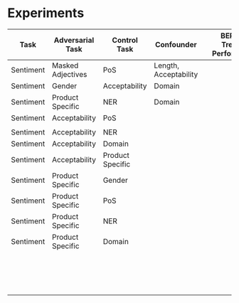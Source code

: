 # Experiments

| Task      | Adversarial Task  | Control Task     | Confounder            |     | BERT-O Treated Performance | BERT-CF Treated Performance | INLP Treated Performance |     | BERT-O Control Performance | BERT-CF Control Performance | INLP Control Performance |     | BERT-O Task Performance | BERT-CF Task Performance | INLP Task Performance |     | Treated ATE_gt | Treated CONEXP | Treated TReATE | Treated INLP_ATE |
| --------- | ----------------- | ---------------- | --------------------- | --- | -------------------------- | --------------------------- | ------------------------ | --- | -------------------------- | --------------------------- | ------------------------ | --- | ----------------------- | ------------------------ | --------------------- | --- | -------------- | -------------- | -------------- | ---------------- |
| Sentiment | Masked Adjectives | PoS              | Length, Acceptability |     |                            |                             |                          |     |                            |                             |                          |     |                         |                          |                       |     |                |                |                |                  |
| Sentiment | Gender            | Acceptability    | Domain                |     |                            |                             |                          |     |                            |                             |                          |     |                         |                          |                       |     |                |                |                |                  |
| Sentiment | Product Specific  | NER              | Domain                |     |                            |                             |                          |     |                            |                             |                          |     |                         |                          |                       |     |                |                |                |                  |
| Sentiment | Acceptability     | PoS              |                       |     |                            |                             |                          |     |                            |                             |                          |     |                         |                          |                       |     |                |                |                |                  |
|           |                   |                  |                       |     |                            |                             |                          |     |                            |                             |                          |     |                         |                          |                       |     |                |                |                |                  |
| Sentiment | Acceptability     | NER              |                       |     |                            |                             |                          |     |                            |                             |                          |     |                         |                          |                       |     |                |                |                |                  |
| Sentiment | Acceptability     | Domain           |                       |     |                            |                             |                          |     |                            |                             |                          |     |                         |                          |                       |     |                |                |                |                  |
| Sentiment | Acceptability     | Product Specific |                       |     |                            |                             |                          |     |                            |                             |                          |     |                         |                          |                       |     |                |                |                |                  |
| Sentiment | Product Specific  | Gender           |                       |     |                            |                             |                          |     |                            |                             |                          |     |                         |                          |                       |     |                |                |                |                  |
| Sentiment | Product Specific  | PoS              |                       |     |                            |                             |                          |     |                            |                             |                          |     |                         |                          |                       |     |                |                |                |                  |
| Sentiment | Product Specific  | NER              |                       |     |                            |                             |                          |     |                            |                             |                          |     |                         |                          |                       |     |                |                |                |                  |
| Sentiment | Product Specific  | Domain           |                       |     |                            |                             |                          |     |                            |                             |                          |     |                         |                          |                       |     |                |                |                |                  |
|           |                   |                  |                       |     |                            |                             |                          |     |                            |                             |                          |     |                         |                          |                       |     |                |                |                |                  |
|           |                   |                  |                       |     |                            |                             |                          |     |                            |                             |                          |     |                         |                          |                       |     |                |                |                |                  |
|           |                   |                  |                       |     |                            |                             |                          |     |                            |                             |                          |     |                         |                          |                       |     |                |                |                |                  |
|           |                   |                  |                       |     |                            |                             |                          |     |                            |                             |                          |     |                         |                          |                       |     |                |                |                |                  |
|           |                   |                  |                       |     |                            |                             |                          |     |                            |                             |                          |     |                         |                          |                       |     |                |                |                |                  |
|           |                   |                  |                       |     |                            |                             |                          |     |                            |                             |                          |     |                         |                          |                       |     |                |                |                |                  |
|           |                   |                  |                       |     |                            |                             |                          |     |                            |                             |                          |     |                         |                          |                       |     |                |                |                |                  |
|           |                   |                  |                       |     |                            |                             |                          |     |                            |                             |                          |     |                         |                          |                       |     |                |                |                |                  |
|           |                   |                  |                       |     |                            |                             |                          |     |                            |                             |                          |     |                         |                          |                       |     |                |                |                |                  |
|           |                   |                  |                       |     |                            |                             |                          |     |                            |                             |                          |     |                         |                          |                       |     |                |                |                |                  |
|           |                   |                  |                       |     |                            |                             |                          |     |                            |                             |                          |     |                         |                          |                       |     |                |                |                |                  |
|           |                   |                  |                       |     |                            |                             |                          |     |                            |                             |                          |     |                         |                          |                       |     |                |                |                |                  |
|           |                   |                  |                       |     |                            |                             |                          |     |                            |                             |                          |     |                         |                          |                       |     |                |                |                |                  |
|           |                   |                  |                       |     |                            |                             |                          |     |                            |                             |                          |     |                         |                          |                       |     |                |                |                |                  |
|           |                   |                  |                       |     |                            |                             |                          |     |                            |                             |                          |     |                         |                          |                       |     |                |                |                |                  |
|           |                   |                  |                       |     |                            |                             |                          |     |                            |                             |                          |     |                         |                          |                       |     |                |                |                |                  |


